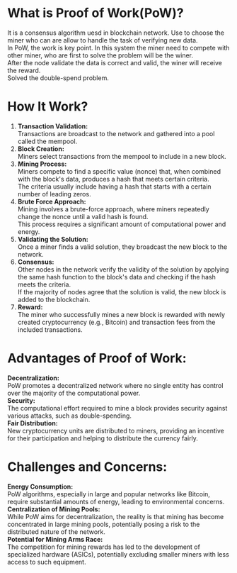 # What is Proof of Work(PoW)?
It is a consensus algorithm uesd in blockchain network. Use to choose the miner who can are allow to handle the task of verifying new data.  
In PoW, the work is key point. 
In this system the miner need to compete with other miner, who are first to solve the problem will be the winer.  
After the node validate the data is correct and valid, the winer will receive the reward.  
Solved the double-spend problem.
# How It Work?
1. **Transaction Validation:**   
Transactions are broadcast to the network and gathered into a pool called the mempool.  
2. **Block Creation:**  
Miners select transactions from the mempool to include in a new block.   
3. **Mining Process:**  
Miners compete to find a specific value (nonce) that, when combined with the block's data, produces a hash that meets certain criteria.    
The criteria usually include having a hash that starts with a certain number of leading zeros.    
4. **Brute Force Approach:**  
Mining involves a brute-force approach, where miners repeatedly change the nonce until a valid hash is found.  
This process requires a significant amount of computational power and energy.  
5. **Validating the Solution:**   
Once a miner finds a valid solution, they broadcast the new block to the network.  
6. **Consensus:**  
Other nodes in the network verify the validity of the solution by applying the same hash function to the block's data and checking if the hash meets the criteria.  
If the majority of nodes agree that the solution is valid, the new block is added to the blockchain.  
7. **Reward:**  
The miner who successfully mines a new block is rewarded with newly created cryptocurrency (e.g., Bitcoin) and transaction fees from the included transactions.  



# Advantages of Proof of Work:
**Decentralization:**  
PoW promotes a decentralized network where no single entity has control over the majority of the computational power.  
**Security:**  
The computational effort required to mine a block provides security against various attacks, such as double-spending.  
**Fair Distribution:**  
New cryptocurrency units are distributed to miners, providing an incentive for their participation and helping to distribute the currency fairly.  


# Challenges and Concerns:
**Energy Consumption:**  
PoW algorithms, especially in large and popular networks like Bitcoin, require substantial amounts of energy, leading to environmental concerns.  
**Centralization of Mining Pools:**  
While PoW aims for decentralization, the reality is that mining has become concentrated in large mining pools, potentially posing a risk to the distributed nature of the network.  
**Potential for Mining Arms Race:**     
The competition for mining rewards has led to the development of specialized hardware (ASICs), potentially excluding smaller miners with less access to such equipment.  











